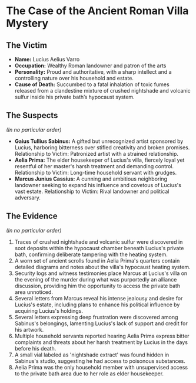 # The Case of the Ancient Roman Villa Mystery

## The Victim
- **Name:** Lucius Aelius Varro
- **Occupation:** Wealthy Roman landowner and patron of the arts
- **Personality:** Proud and authoritative, with a sharp intellect and a controlling nature over his household and estate.
- **Cause of Death:** Succumbed to a fatal inhalation of toxic fumes released from a clandestine mixture of crushed nightshade and volcanic sulfur inside his private bath’s hypocaust system.

## The Suspects
*(In no particular order)*
- **Gaius Tullius Sabinus:** A gifted but unrecognized artist sponsored by Lucius, harboring bitterness over stifled creativity and broken promises. Relationship to Victim: Patronized artist with a strained relationship.
- **Aelia Prima:** The elder housekeeper of Lucius's villa, fiercely loyal yet resentful of her master's harsh treatment and demanding control. Relationship to Victim: Long-time household servant with grudges.
- **Marcus Junius Cassius:** A cunning and ambitious neighboring landowner seeking to expand his influence and covetous of Lucius's vast estate. Relationship to Victim: Rival landowner and political adversary.

## The Evidence
*(In no particular order)*
1. Traces of crushed nightshade and volcanic sulfur were discovered in soot deposits within the hypocaust chamber beneath Lucius's private bath, confirming deliberate tampering with the heating system.
2. A worn set of ancient scrolls found in Aelia Prima's quarters contain detailed diagrams and notes about the villa's hypocaust heating system.
3. Security logs and witness testimonies place Marcus at Lucius's villa on the evening of the murder during what was purportedly an alliance discussion, providing him the opportunity to access the private bath area unnoticed.
4. Several letters from Marcus reveal his intense jealousy and desire for Lucius's estate, including plans to enhance his political influence by acquiring Lucius's holdings.
5. Several letters expressing deep frustration were discovered among Sabinus's belongings, lamenting Lucius's lack of support and credit for his artwork.
6. Multiple household servants reported hearing Aelia Prima express bitter complaints and threats about her harsh treatment by Lucius in the days before his death.
7. A small vial labeled as 'nightshade extract' was found hidden in Sabinus's studio, suggesting he had access to poisonous substances.
8. Aelia Prima was the only household member with unsupervised access to the private bath area due to her role as elder housekeeper.